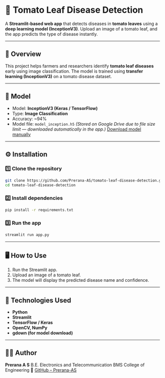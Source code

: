 
# 🍅 Tomato Leaf Disease Detection

A **Streamlit-based web app** that detects diseases in **tomato leaves** using a **deep learning model (InceptionV3)**.
Upload an image of a tomato leaf, and the app predicts the type of disease instantly.

---

## 🌿 Overview

This project helps farmers and researchers identify **tomato leaf diseases** early using image classification.
The model is trained using **transfer learning (InceptionV3)** on a tomato disease dataset.

---

## 🧠 Model

* Model: **InceptionV3 (Keras / TensorFlow)**
* Type: **Image Classification**
* Accuracy: ~94%
* Model file: `model_inception.h5`
  *(Stored on Google Drive due to file size limit — downloaded automatically in the app.)*
  [Download model manually](https://drive.google.com/file/d/1M502iP248Ivu417jdzYafUdH6C3qThEI/view?usp=sharing)

---

## ⚙️ Installation

### 1️⃣ Clone the repository

```bash
git clone https://github.com/Prerana-AS/tomato-leaf-disease-detection.git
cd tomato-leaf-disease-detection
```

### 2️⃣ Install dependencies

```bash
pip install -r requirements.txt
```

### 3️⃣ Run the app

```bash
streamlit run app.py
```

---

## 🖥️ How to Use

1. Run the Streamlit app.
2. Upload an image of a tomato leaf.
3. The model will display the predicted disease name and confidence.

---

## 🧩 Technologies Used

* **Python**
* **Streamlit**
* **TensorFlow / Keras**
* **OpenCV, NumPy**
* **gdown (for model download)**
  
---

## 👩‍💻 Author

**Prerana A S**
B.E. Electronics and Telecommunication
BMS College of Engineering
🔗 [GitHub – Prerana-AS](https://github.com/Prerana-AS)
